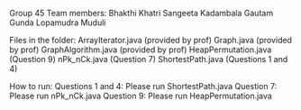 Group 45 Team members:
Bhakthi Khatri
Sangeeta Kadambala
Gautam Gunda
Lopamudra Muduli


Files in the folder:
ArrayIterator.java (provided by prof)
Graph.java (provided by prof)
GraphAlgorithm.java (provided by prof)
HeapPermutation.java (Question 9)
nPk_nCk.java (Question 7)
ShortestPath.java (Questions 1 and 4)

How to run:
Questions 1 and 4: Please run ShortestPath.java
Question 7: Please run nPk_nCk.java
Question 9: Please run HeapPermutation.java
